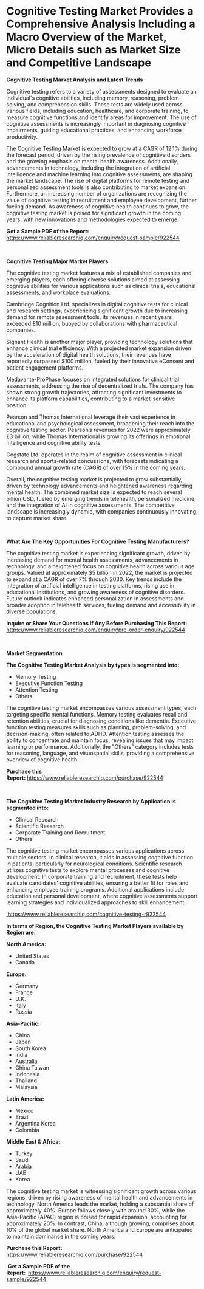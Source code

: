 <p><h1>Cognitive Testing Market Provides a Comprehensive Analysis Including a Macro Overview of the Market, Micro Details such as Market Size and Competitive Landscape</h1></p><p><strong>Cognitive Testing Market Analysis and Latest Trends</strong></p>
<p><p>Cognitive testing refers to a variety of assessments designed to evaluate an individual's cognitive abilities, including memory, reasoning, problem-solving, and comprehension skills. These tests are widely used across various fields, including education, healthcare, and corporate training, to measure cognitive functions and identify areas for improvement. The use of cognitive assessments is increasingly important in diagnosing cognitive impairments, guiding educational practices, and enhancing workforce productivity.</p><p>The Cognitive Testing Market is expected to grow at a CAGR of 12.1% during the forecast period, driven by the rising prevalence of cognitive disorders and the growing emphasis on mental health awareness. Additionally, advancements in technology, including the integration of artificial intelligence and machine learning into cognitive assessments, are shaping the market landscape. The rise of digital platforms for remote testing and personalized assessment tools is also contributing to market expansion. Furthermore, an increasing number of organizations are recognizing the value of cognitive testing in recruitment and employee development, further fueling demand. As awareness of cognitive health continues to grow, the cognitive testing market is poised for significant growth in the coming years, with new innovations and methodologies expected to emerge.</p></p>
<p><strong>Get a Sample PDF of the Report:&nbsp;</strong> <a href="https://www.reliableresearchiq.com/enquiry/request-sample/922544?utm_campaign=3562&utm_medium=2&utm_source=Github&utm_content=ia&utm_term=18042025&utm_id=cognitive-testing">https://www.reliableresearchiq.com/enquiry/request-sample/922544</a></p>
<p>&nbsp;</p>
<p><strong>Cognitive Testing Major Market Players</strong></p>
<p><p>The cognitive testing market features a mix of established companies and emerging players, each offering diverse solutions aimed at assessing cognitive abilities for various applications such as clinical trials, educational assessments, and workplace evaluations.</p><p>Cambridge Cognition Ltd. specializes in digital cognitive tests for clinical and research settings, experiencing significant growth due to increasing demand for remote assessment tools. Its revenues in recent years exceeded £10 million, buoyed by collaborations with pharmaceutical companies.</p><p>Signant Health is another major player, providing technology solutions that enhance clinical trial efficiency. With a projected market expansion driven by the acceleration of digital health solutions, their revenues have reportedly surpassed $100 million, fueled by their innovative eConsent and patient engagement platforms.</p><p>Medavante-ProPhase focuses on integrated solutions for clinical trial assessments, addressing the rise of decentralized trials. The company has shown strong growth trajectories, attracting significant investments to enhance its platform capabilities, contributing to a market-sensitive position.</p><p>Pearson and Thomas International leverage their vast experience in educational and psychological assessment, broadening their reach into the cognitive testing sector. Pearson’s revenues for 2022 were approximately £3 billion, while Thomas International is growing its offerings in emotional intelligence and cognitive ability tests.</p><p>Cogstate Ltd. operates in the realm of cognitive assessment in clinical research and sports-related concussions, with forecasts indicating a compound annual growth rate (CAGR) of over 15% in the coming years.</p><p>Overall, the cognitive testing market is projected to grow substantially, driven by technology advancements and heightened awareness regarding mental health. The combined market size is expected to reach several billion USD, fueled by emerging trends in telehealth, personalized medicine, and the integration of AI in cognitive assessments. The competitive landscape is increasingly dynamic, with companies continuously innovating to capture market share.</p></p>
<p>&nbsp;</p>
<p><strong>What Are The Key Opportunities For Cognitive Testing Manufacturers?</strong></p>
<p><p>The cognitive testing market is experiencing significant growth, driven by increasing demand for mental health assessments, advancements in technology, and a heightened focus on cognitive health across various age groups. Valued at approximately $5 billion in 2022, the market is projected to expand at a CAGR of over 7% through 2030. Key trends include the integration of artificial intelligence in testing platforms, rising use in educational institutions, and growing awareness of cognitive disorders. Future outlook indicates enhanced personalization in assessments and broader adoption in telehealth services, fueling demand and accessibility in diverse populations.</p></p>
<p><strong>Inquire or Share Your Questions If Any Before Purchasing This Report:</strong> <a href="https://www.reliableresearchiq.com/enquiry/pre-order-enquiry/922544?utm_campaign=3562&utm_medium=2&utm_source=Github&utm_content=ia&utm_term=18042025&utm_id=cognitive-testing">https://www.reliableresearchiq.com/enquiry/pre-order-enquiry/922544</a></p>
<p>&nbsp;</p>
<p><strong>Market Segmentation</strong></p>
<p><strong>The Cognitive Testing Market Analysis by types is segmented into:</strong></p>
<p><ul><li>Memory Testing</li><li>Executive Function Testing</li><li>Attention Testing</li><li>Others</li></ul></p>
<p><p>The cognitive testing market encompasses various assessment types, each targeting specific mental functions. Memory testing evaluates recall and retention abilities, crucial for diagnosing conditions like dementia. Executive function testing measures skills such as planning, problem-solving, and decision-making, often related to ADHD. Attention testing assesses the ability to concentrate and maintain focus, revealing issues that may impact learning or performance. Additionally, the "Others" category includes tests for reasoning, language, and visuospatial skills, providing a comprehensive overview of cognitive health.</p></p>
<p><strong>Purchase this Report:&nbsp;</strong><a href="https://www.reliableresearchiq.com/purchase/922544?utm_campaign=3562&utm_medium=2&utm_source=Github&utm_content=ia&utm_term=18042025&utm_id=cognitive-testing">https://www.reliableresearchiq.com/purchase/922544</a></p>
<p>&nbsp;</p>
<p><strong>The Cognitive Testing Market Industry Research by Application is segmented into:</strong></p>
<p><ul><li>Clinical Research</li><li>Scientific Research</li><li>Corporate Training and Recruitment</li><li>Others</li></ul></p>
<p><p>The cognitive testing market encompasses various applications across multiple sectors. In clinical research, it aids in assessing cognitive function in patients, particularly for neurological conditions. Scientific research utilizes cognitive tests to explore mental processes and cognitive development. In corporate training and recruitment, these tests help evaluate candidates' cognitive abilities, ensuring a better fit for roles and enhancing employee training programs. Additional applications include education and personal development, where cognitive assessments support learning strategies and individualized approaches to skill enhancement.</p></p>
<p><a href="https://www.reliableresearchiq.com/cognitive-testing-r922544?utm_campaign=3562&utm_medium=2&utm_source=Github&utm_content=ia&utm_term=18042025&utm_id=cognitive-testing">&nbsp;https://www.reliableresearchiq.com/cognitive-testing-r922544</a></p>
<p><strong>In terms of Region, the Cognitive Testing Market Players available by Region are:</strong></p>
<p>
    <p> <strong> North America: </strong>
        <ul>
            <li>United States</li>
            <li>Canada</li>
        </ul>
        </p> 
    <p> <strong> Europe: </strong>
        <ul>
            <li>Germany</li>
            <li>France</li>
            <li>U.K.</li>
            <li>Italy</li>
            <li>Russia</li>
        </ul>
        </p> 
    <p> <strong> Asia-Pacific: </strong>
        <ul>
            <li>China</li>
            <li>Japan</li>
            <li>South Korea</li>
            <li>India</li>
            <li>Australia</li>
            <li>China Taiwan</li>
            <li>Indonesia</li>
            <li>Thailand</li>
            <li>Malaysia</li>
        </ul>
        </p> 
    <p> <strong> Latin America: </strong>
        <ul>
            <li>Mexico</li>
            <li>Brazil</li>
            <li>Argentina Korea</li>
            <li>Colombia</li>
        </ul>
        </p> 
    <p> <strong> Middle East & Africa: </strong>
        <ul>
            <li>Turkey</li>
            <li>Saudi</li>
            <li>Arabia</li>
            <li>UAE</li>
            <li>Korea</li>
        </ul>
    </p>
    </p>
<p><p>The cognitive testing market is witnessing significant growth across various regions, driven by rising awareness of mental health and advancements in technology. North America leads the market, holding a substantial share of approximately 40%. Europe follows closely with around 30%, while the Asia-Pacific (APAC) region is poised for rapid expansion, accounting for approximately 20%. In contrast, China, although growing, comprises about 10% of the global market share. North America and Europe are anticipated to maintain dominance in the coming years.</p></p>
<p><strong>Purchase this Report: </strong><a href="https://www.reliableresearchiq.com/purchase/922544?utm_campaign=3562&utm_medium=2&utm_source=Github&utm_content=ia&utm_term=18042025&utm_id=cognitive-testing">https://www.reliableresearchiq.com/purchase/922544</a></p>
<p>&nbsp;<strong>Get a Sample PDF of the Report:&nbsp;&nbsp;</strong><a href="https://www.reliableresearchiq.com/enquiry/request-sample/922544?utm_campaign=3562&utm_medium=2&utm_source=Github&utm_content=ia&utm_term=18042025&utm_id=cognitive-testing">https://www.reliableresearchiq.com/enquiry/request-sample/922544</a></p>
<p><strong></strong></p>
<p><p></p><p></p><p></p></p>